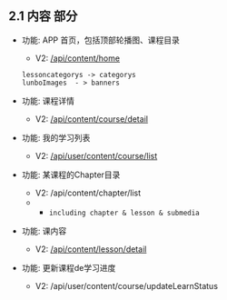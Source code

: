 ## 2.1 内容 部分

- 功能: APP 首页，包括顶部轮播图、课程目录
  - V2: [/api/content/home](./home.md)
  ```
  lessoncategorys -> categorys
  lunboImages  - > banners
  ```


- 功能: 课程详情
  - V2: [/api/content/course/detail](./course_detail.md)
  

- 功能: 我的学习列表
  - V2: [/api/user/content/course/list](./course_mylist.md)
  
- 功能: 某课程的Chapter目录
  - V2:  /api/content/chapter/list 
  - - `including chapter & lesson & submedia`


- 功能: 课内容
  - V2: [/api/content/lesson/detail](./lessin_detail.md)

- 功能: 更新课程de学习进度
  - V2: /api/user/content/course/updateLearnStatus
